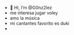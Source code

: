 - 👋 Hi, I’m @G0nz2lez
- me interesa jugar voley
- amo la música
- mi cantantes favorito es duki
- 

<!---
G0nz2lez/G0nz2lez is a ✨ special ✨ repository because its `README.md` (this file) appears on your GitHub profile.
You can click the Preview link to take a look at your changes.
--->

